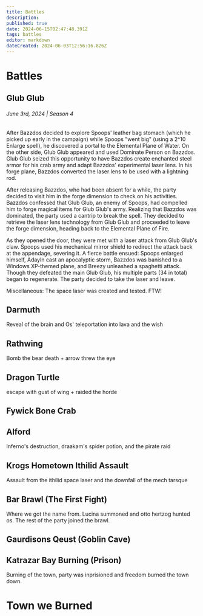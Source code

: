 ```yaml
---
title: Battles
description: 
published: true
date: 2024-06-15T02:47:48.391Z
tags: battles
editor: markdown
dateCreated: 2024-06-03T12:56:16.826Z
---
```


# Battles

## Glub Glub
###### June 3rd, 2024 | Season 4
After Bazzdos decided to explore Spoops' leather bag stomach (which he picked up early in the campaign) while Spoops "went big" (using a 2^10 Enlarge spell), he discovered a portal to the Elemental Plane of Water. On the other side, Glub Glub appeared and used Dominate Person on Bazzdos. Glub Glub seized this opportunity to have Bazzdos create enchanted steel armor for his crab army and adapt Bazzdos' experimental laser lens. In his forge plane, Bazzdos converted the laser lens to be used with a lightning rod.

After releasing Bazzdos, who had been absent for a while, the party decided to visit him in the forge dimension to check on his activities. Bazzdos confessed that Glub Glub, an enemy of Spoops, had compelled him to forge magical items for Glub Glub's army. Realizing that Bazzdos was dominated, the party used a cantrip to break the spell. They decided to retrieve the laser lens technology from Glub Glub and proceeded to leave the forge dimension, heading back to the Elemental Plane of Fire.

As they opened the door, they were met with a laser attack from Glub Glub's claw. Spoops used his mechanical mirror shield to redirect the attack back at the appendage, severing it. A fierce battle ensued: Spoops enlarged himself, Adayln cast an apocalyptic storm, Bazzdos was banished to a Windows XP-themed plane, and Breezy unleashed a spaghetti attack. Though they defeated the main Glub Glub, his multiple parts (34 in total) began to regenerate. The party decided to take the laser and leave.

Miscellaneous: The space laser was created and tested. FTW!

## Darmuth
Reveal of the brain and Os' teleportation into lava and the wish

## Rathwing
Bomb the bear death + arrow threw the eye

## Dragon Turtle
escape with gust of wing + raided the horde

## Fywick Bone Crab

## Alford
Inferno's destruction, draakam's spider potion, and the pirate raid

## Krogs Hometown Ithilid Assault
Assault from the ithilid space laser and the downfall of the mech tarsque

## Bar Brawl (The First Fight)
Where we got the name from.  Lucina summoned and otto hertzog hunted os. The rest of the party joined the brawl.

## Gaurdisons Qeust (Goblin Cave)

## Katrazar Bay Burning (Prison)
Burning of the town, party was inprisioned and freedom burned the town down. 

## 

# Town we Burned
